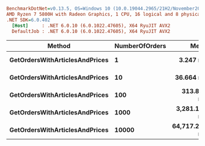 ``` ini

BenchmarkDotNet=v0.13.5, OS=Windows 10 (10.0.19044.2965/21H2/November2021Update)
AMD Ryzen 7 5800H with Radeon Graphics, 1 CPU, 16 logical and 8 physical cores
.NET SDK=6.0.402
  [Host]     : .NET 6.0.10 (6.0.1022.47605), X64 RyuJIT AVX2
  DefaultJob : .NET 6.0.10 (6.0.1022.47605), X64 RyuJIT AVX2


```
|                         Method | NumberOfOrders |          Mean |       Error |      StdDev |
|------------------------------- |--------------- |--------------:|------------:|------------:|
| **GetOrdersWithArticlesAndPrices** |              **1** |      **3.247 ms** |   **0.0645 ms** |   **0.1179 ms** |
| **GetOrdersWithArticlesAndPrices** |             **10** |     **36.664 ms** |   **0.7296 ms** |   **0.7165 ms** |
| **GetOrdersWithArticlesAndPrices** |            **100** |    **313.824 ms** |   **5.9499 ms** |   **6.1101 ms** |
| **GetOrdersWithArticlesAndPrices** |           **1000** |  **3,281.162 ms** |  **25.7327 ms** |  **24.0704 ms** |
| **GetOrdersWithArticlesAndPrices** |          **10000** | **64,717.229 ms** | **122.5409 ms** | **114.6249 ms** |
